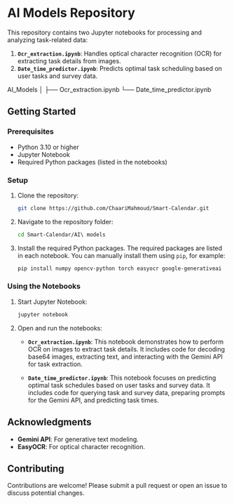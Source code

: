 # AI Models Repository

This repository contains two Jupyter notebooks for processing and analyzing task-related data:

1. **`Ocr_extraction.ipynb`**: Handles optical character recognition (OCR) for extracting task details from images.
2. **`Date_time_predictor.ipynb`**: Predicts optimal task scheduling based on user tasks and survey data.

AI_Models
│
├── Ocr_extraction.ipynb
└── Date_time_predictor.ipynb


## Getting Started

### Prerequisites

- Python 3.10 or higher
- Jupyter Notebook
- Required Python packages (listed in the notebooks)

### Setup

1. Clone the repository:

    ```bash
    git clone https://github.com/ChaariMahmoud/Smart-Calendar.git
    ```

2. Navigate to the repository folder:

    ```bash
    cd Smart-Calendar/AI\ models
    ```

3. Install the required Python packages. The required packages are listed in each notebook. You can manually install them using `pip`, for example:

    ```bash
    pip install numpy opencv-python torch easyocr google-generativeai
    ```

### Using the Notebooks

1. Start Jupyter Notebook:

    ```bash
    jupyter notebook
    ```

2. Open and run the notebooks:

    - **`Ocr_extraction.ipynb`**: This notebook demonstrates how to perform OCR on images to extract task details. It includes code for decoding base64 images, extracting text, and interacting with the Gemini API for task extraction.

    - **`Date_time_predictor.ipynb`**: This notebook focuses on predicting optimal task schedules based on user tasks and survey data. It includes code for querying task and survey data, preparing prompts for the Gemini API, and predicting task times.

## Acknowledgments

- **Gemini API**: For generative text modeling.
- **EasyOCR**: For optical character recognition.


## Contributing

Contributions are welcome! Please submit a pull request or open an issue to discuss potential changes.
